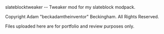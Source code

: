 slateblocktweaker -- Tweaker mod for my slateblock modpack.

Copyright Adam "beckadamtheinventor" Beckingham. All Rights Reserved.

Files uploaded here are for portfolio and review purposes only.
